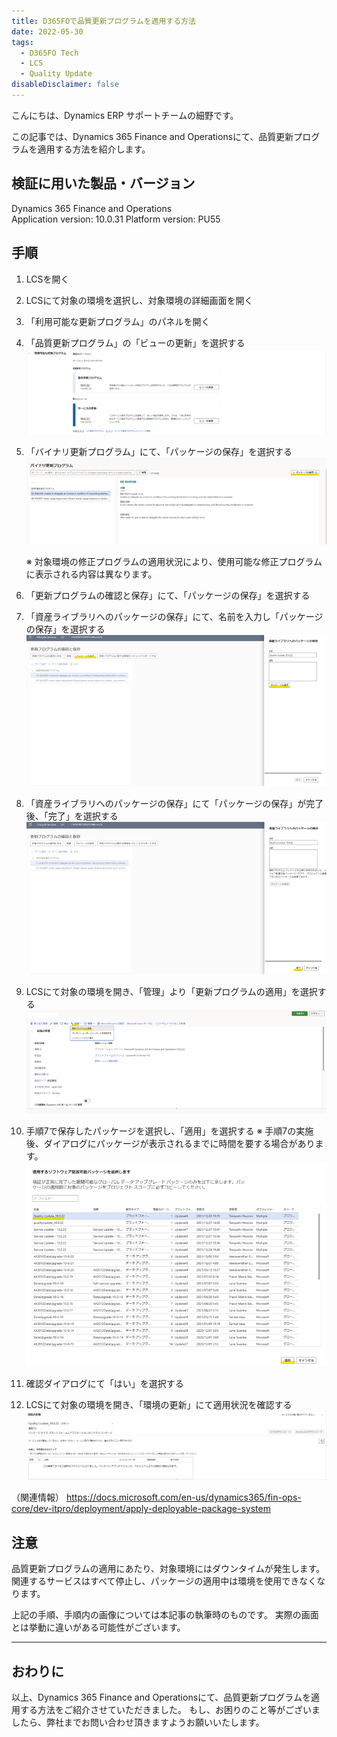 ```yaml
---
title: D365FOで品質更新プログラムを適用する方法
date: 2022-05-30
tags:
  - D365FO Tech
  - LCS
  - Quality Update
disableDisclaimer: false
---
```


こんにちは、Dynamics ERP サポートチームの細野です。

この記事では、Dynamics 365 Finance and Operationsにて、品質更新プログラムを適用する方法を紹介します。
<!-- more -->
## 検証に用いた製品・バージョン
Dynamics 365 Finance and Operations      
Application version: 10.0.31
Platform version: PU55

## 手順
1. LCSを開く
2. LCSにて対象の環境を選択し、対象環境の詳細画面を開く
3.  「利用可能な更新プログラム」のパネルを開く
4.  「品質更新プログラム」の「ビューの更新」を選択する
    ![](./apply-quality-update-d365fo/step4.png)

5. 「バイナリ更新プログラム」にて、「パッケージの保存」を選択する
   ![](./apply-quality-update-d365fo/step5.png)

    ※ 対象環境の修正プログラムの適用状況により、使用可能な修正プログラムに表示される内容は異なります。

6. 「更新プログラムの確認と保存」にて、「パッケージの保存」を選択する
7. 「資産ライブラリへのパッケージの保存」にて、名前を入力し「パッケージの保存」を選択する
    ![](./apply-quality-update-d365fo/step7.png)

8. 「資産ライブラリへのパッケージの保存」にて「パッケージの保存」が完了後、「完了」を選択する
    ![](./apply-quality-update-d365fo/step8.png)

9.  LCSにて対象の環境を開き、「管理」より「更新プログラムの適用」を選択する
    ![](./apply-quality-update-d365fo/step9.png)

10. 手順7で保存したパッケージを選択し、「適用」を選択する
※ 手順7の実施後、ダイアログにパッケージが表示されるまでに時間を要する場合があります。
    ![](./apply-quality-update-d365fo/step10.png)

11.	確認ダイアログにて「はい」を選択する
12.	LCSにて対象の環境を開き、「環境の更新」にて適用状況を確認する
    ![](./apply-quality-update-d365fo/step12.png)



（関連情報）
https://docs.microsoft.com/en-us/dynamics365/fin-ops-core/dev-itpro/deployment/apply-deployable-package-system


## 注意
品質更新プログラムの適用にあたり、対象環境にはダウンタイムが発生します。関連するサービスはすべて停止し、パッケージの適用中は環境を使用できなくなります。


上記の手順、手順内の画像については本記事の執筆時のものです。
実際の画面とは挙動に違いがある可能性がございます。

---
## おわりに  

以上、Dynamics 365 Finance and Operationsにて、品質更新プログラムを適用する方法をご紹介させていただきました。
もし、お困りのこと等がございましたら、弊社までお問い合わせ頂きますようお願いいたします。
